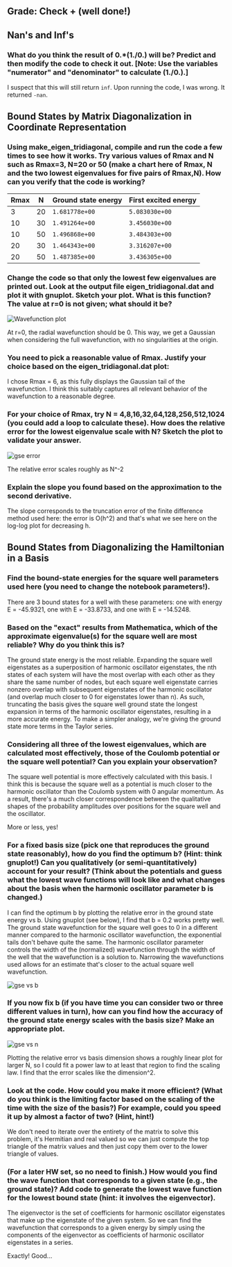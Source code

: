 ## Grade: Check + (well done!)
## Nan's and Inf's
### What do you think the result of 0.*(1./0.) will be? Predict and then modify the code to check it out. [Note: Use the variables "numerator" and "denominator" to calculate (1./0.).]

I suspect that this will still return `inf`. Upon running the code, I was wrong. It returned `-nan`.

## Bound States by Matrix Diagonalization in Coordinate Representation
### Using make_eigen_tridiagonal, compile and run the code a few times to see how it works. Try various values of Rmax and N such as Rmax=3, N=20 or 50 (make a chart here of Rmax, N and the two lowest eigenvalues for five pairs of Rmax,N). How can you verify that the code is working?

| Rmax | N  | Ground state energy | First excited energy |
| ---- | -  | ------------------- | -------------------- |
| 3    | 20 | `1.681778e+00`      | `5.083030e+00`       |
| 10   | 30 | `1.491264e+00`      | `3.456030e+00`       |
| 10   | 50 | `1.496868e+00`      | `3.484303e+00`       |
| 20   | 30 | `1.464343e+00`      | `3.316207e+00`       |
| 20   | 50 | `1.487385e+00`      | `3.436305e+00`       |

### Change the code so that only the lowest few eigenvalues are printed out. Look at the output file eigen_tridiagonal.dat and plot it with gnuplot. Sketch your plot. What is this function? The value at r=0 is not given; what should it be?

![Wavefunction plot](https://github.com/psharma117/PHY480-Computational-Physics/blob/main/session_05/ground_state_oscillator.png)

At r=0, the radial wavefunction should be 0. This way, we get a Gaussian when considering the full wavefunction, with no singularities at the origin.

### You need to pick a reasonable value of Rmax. Justify your choice based on the eigen_tridiagonal.dat plot:

I chose Rmax = 6, as this fully displays the Gaussian tail of the wavefunction. I think this suitably captures all relevant behavior of the wavefunction to a reasonable degree.

### For your choice of Rmax, try N = 4,8,16,32,64,128,256,512,1024 (you could add a loop to calculate these). How does the relative error for the lowest eigenvalue scale with N? Sketch the plot to validate your answer.

![gse error](https://github.com/psharma117/PHY480-Computational-Physics/blob/main/session_05/gse_error.png)

The relative error scales roughly as N^-2

### Explain the slope you found based on the approximation to the second derivative.
The slope corresponds to the truncation error of the finite difference method used here: the error is O(h^2) and that's what we see here on the log-log plot for decreasing h.

## Bound States from Diagonalizing the Hamiltonian in a Basis
### Find the bound-state energies for the square well parameters used here (you need to change the notebook parameters!).

There are 3 bound states for a well with these parameters: one with energy E = -45.9321, one with E = -33.8733, and one with E = -14.5248.

### Based on the "exact" results from Mathematica, which of the approximate eigenvalue(s) for the square well are most reliable? Why do you think this is?

The ground state energy is the most reliable. Expanding the square well eigenstates as a superposition of harmonic oscillator eigenstates, the nth states of each system will have the most overlap with each other as they share the same number of nodes, but each square well eigenstate carries nonzero overlap with subsequent eigenstates of the harmonic oscillator (and overlap much closer to 0 for eigenstates lower than n). As such, truncating the basis gives the square well ground state the longest expansion in terms of the harmonic oscillator eigenstates, resulting in a more accurate energy. To make a simpler analogy, we're giving the ground state more terms in the Taylor series.

### Considering all three of the lowest eigenvalues, which are calculated most effectively, those of the Coulomb potential or the square well potential? Can you explain your observation?

The square well potential is more effectively calculated with this basis. I think this is because the square well as a potential is much closer to the harmonic oscillator than the Coulomb system with 0 angular momentum. As a result, there's a much closer correspondence between the qualitative shapes of the probability amplitudes over positions for the square well and the oscillator.

More or less, yes!

### For a fixed basis size (pick one that reproduces the ground state reasonably), how do you find the optimum b? (Hint: think gnuplot!) Can you qualitatively (or semi-quantitatively) account for your result? (Think about the potentials and guess what the lowest wave functions will look like and what changes about the basis when the harmonic oscillator parameter b is changed.)

I can find the optimum b by plotting the relative error in the ground state energy vs b. Using gnuplot (see below), I find that b = 0.2 works pretty well. The ground state wavefunction for the square well goes to 0 in a different manner compared to the harmonic oscillator wavefunction, the exponential tails don't behave quite the same. The harmonic oscillator parameter controls the width of the (normalized) wavefunction through the width of the well that the wavefunction is a solution to. Narrowing the wavefunctions used allows for an estimate that's closer to the actual square well wavefunction.

![gse vs b](https://github.com/psharma117/PHY480-Computational-Physics/blob/main/session_05/gse_vs_b.png)

### If you now fix b (if you have time you can consider two or three different values in turn), how can you find how the accuracy of the ground state energy scales with the basis size? Make an appropriate plot.

![gse vs n](https://github.com/psharma117/PHY480-Computational-Physics/blob/main/session_05/gse_vs_dim.png)

Plotting the relative error vs basis dimension shows a roughly linear plot for larger N, so I could fit a power law to at least that region to find the scaling law. I find that the error scales like the dimension^2.

### Look at the code. How could you make it more efficient? (What do you think is the limiting factor based on the scaling of the time with the size of the basis?) For example, could you speed it up by almost a factor of two? (Hint, hint!)

We don't need to iterate over the entirety of the matrix to solve this problem, it's Hermitian and real valued so we can just compute the top triangle of the matrix values and then just copy them over to the lower triangle of values.

### (For a later HW set, so no need to finish.) How would you find the wave function that corresponds to a given state (e.g., the ground state)? Add code to generate the lowest wave function for the lowest bound state (hint: it involves the eigenvector).

The eigenvector is the set of coefficients for harmonic oscillator eigenstates that make up the eigenstate of the given system. So we can find the wavefunction that corresponds to a given energy by simply using the components of the eigenvector as coefficients of harmonic oscillator eigenstates in a series.  

Exactly! Good...
